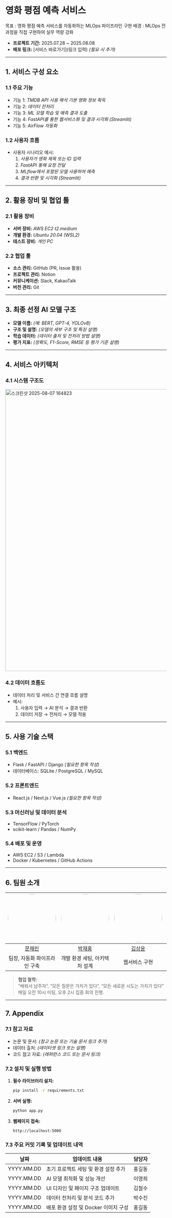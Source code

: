 # **영화 평점 예측 서비스**  
목표 : 영화 평점 예측 서비스를 자동화하는 MLOps 파이프라인 구현
배경 : MLOps 전 과정을 직접 구현하여 실무 역량 강화

- **프로젝트 기간:** 2025.07.28 ~ 2025.08.08  
- **배포 링크:** [서비스 바로가기](링크 입력) *(필요 시 추가)*  

---

## **1. 서비스 구성 요소**  
### **1.1 주요 기능**  
- 기능 1: *TMDB API 사용 해석 기본 영화 정보 획득*  
- 기능 2: *데이터 전처리*  
- 기능 3: *ML 모델 학습 및 예측 결과 도출*
- 기능 4: *FastAPI를 통한 웹서비스화 및 결과 시각화 (Streamlit)*
- 기능 5: *AirFlow 자동화*

### **1.2 사용자 흐름**  
- 사용자 시나리오 예시:  
  1. *사용자가 영화 제목 또는 ID 입력*  
  2. *FastAPI 통해 요청 전달*
  3. *MLflow에서 포함된 모델 사용하여 예측*
  4. *결과 반환 및 시각화 (Streamlit)*

---

## **2. 활용 장비 및 협업 툴**  

### **2.1 활용 장비**  
- **서버 장비:** *AWS EC2 t2.medium*  
- **개발 환경:** *Ubuntu 20.04 (WSL2)*  
- **테스트 장비:** *개인 PC*  

### **2.2 협업 툴**  
- **소스 관리:** GitHub (PR, Issue 활용)  
- **프로젝트 관리:** Notion  
- **커뮤니케이션:** Slack, KakaoTalk  
- **버전 관리:** Git  

---

## **3. 최종 선정 AI 모델 구조**  
- **모델 이름:** *(예: BERT, GPT-4, YOLOv8)*  
- **구조 및 설명:** *(모델의 세부 구조 및 특징 설명)*  
- **학습 데이터:** *(데이터 출처 및 전처리 방법 설명)*  
- **평가 지표:** *(정확도, F1-Score, RMSE 등 평가 기준 설명)*  

---

## **4. 서비스 아키텍처**  
### **4.1 시스템 구조도**  
<img width="1566" height="880" alt="스크린샷 2025-08-07 164823" src="https://github.com/user-attachments/assets/49132d70-e853-49f6-b598-ec42f2c69726" />

### **4.2 데이터 흐름도**  
- 데이터 처리 및 서비스 간 연결 흐름 설명  
- 예시:  
  1. 사용자 입력 → AI 분석 → 결과 반환  
  2. 데이터 저장 → 전처리 → 모델 적용  

---

## **5. 사용 기술 스택**  
### **5.1 백엔드**  
- Flask / FastAPI / Django *(필요한 항목 작성)*  
- 데이터베이스: SQLite / PostgreSQL / MySQL  

### **5.2 프론트엔드**  
- React.js / Next.js / Vue.js *(필요한 항목 작성)*  

### **5.3 머신러닝 및 데이터 분석**  
- TensorFlow / PyTorch  
- scikit-learn / Pandas / NumPy  

### **5.4 배포 및 운영**  
- AWS EC2 / S3 / Lambda  
- Docker / Kubernetes / GitHub Actions  

---

## **6. 팀원 소개**  


| <img src="https://avatars.githubusercontent.com/u/213385368?v=4" width="150" style="border-radius:50%;"> | <img src="https://avatars.githubusercontent.com/u/66048976?v=4" width="150" style="border-radius:50%;">  | <img src="https://avatars.githubusercontent.com/u/162023876?v=4" width="150" style="border-radius:50%;"> | <img src="https://avatars.githubusercontent.com/u/213417897?v=4" width="150" style="border-radius:50%;"> | <img src="https://avatars.githubusercontent.com/u/213385147?v=4" width="150" style="border-radius:50%;"> |
| :--------------------------------------------------------------: | :--------------------------------------------------------------: | :--------------------------------------------------------------: | :--------------------------------------------------------------: | :--------------------------------------------------------------: |
|            [문채린](https://github.com/CHAERINMOON)             |            [박재홍](https://github.com/woghd8503)             |            [김상윤](https://github.com/94KSY)             |            [김동준](https://github.com/rafiki3816)             |            [정서우](https://github.com/Seowoo-C)             |
|                            팀장, 자동화 파이프라인 구축                             |                            개발 환경 세팅, 아키텍처 설계                             |                            웹서비스 구현                             |                            데이터 크롤링 전처리                            |                            모델 학습, MLflow                             |
> **협업 철학:**  
> “배워서 남주자”, “모든 질문은 가치가 있다”, “모든 새로운 시도는 가치가 있다”  
> 매일 오전 10시 미팅, 오후 2시 집중 회의 진행.

---

## **7. Appendix**  
### **7.1 참고 자료**  
- 논문 및 문서: *(참고 논문 또는 기술 문서 링크 추가)*  
- 데이터 출처: *(데이터셋 링크 또는 설명)*  
- 코드 참고 자료: *(레퍼런스 코드 또는 문서 링크)*  

### **7.2 설치 및 실행 방법**  
1. **필수 라이브러리 설치:**  
    ```bash
    pip install -r requirements.txt
    ```

2. **서버 실행:**  
    ```bash
    python app.py
    ```

3. **웹페이지 접속:**  
    ```
    http://localhost:5000
    ```

### **7.3 주요 커밋 기록 및 업데이트 내역**  

| 날짜         | 업데이트 내용                              | 담당자      |
|-------------|------------------------------------------|------------|
| YYYY.MM.DD  | 초기 프로젝트 세팅 및 환경 설정 추가          | 홍길동      |
| YYYY.MM.DD  | AI 모델 최적화 및 성능 개선                   | 이영희      |
| YYYY.MM.DD  | UI 디자인 및 페이지 구조 업데이트              | 김철수      |
| YYYY.MM.DD  | 데이터 전처리 및 분석 코드 추가                | 박수진      |
| YYYY.MM.DD  | 배포 환경 설정 및 Docker 이미지 구성           | 홍길동      |


